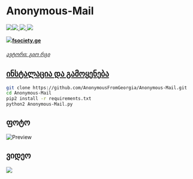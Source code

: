 # Anonymous-Mail

<p align="left"><a href="https://youtube.com/AnonymousFromGeorgia"><img src="https://i.ibb.co/F48y2tp/rsz-pngitem-5213730.png"><a href="https://facebook.com/anonimaluri"><img src="http://i.imgur.com/P3YfQoD.png">
  <a href="https://twitter.com/anonimaluri"><img src="http://i.imgur.com/tXSoThF.png">
    <a href="https://github.com/AnonymousFromGeorgia"><img src="http://i.imgur.com/0o48UoR.png"></p>

<p align="left"><a href="https://fsociety.ge"><img src="https://i.ibb.co/kBRDXcS/foto-no-exif.png"><b>fsociety.ge</b></p>

<h6>ავტორი: გიო რგი</h6>

## ინსტალაცია და გამოყენება

```bash
git clone https://github.com/AnonymousFromGeorgia/Anonymous-Mail.git
cd Anonymous-Mail
pip2 install -r requirements.txt
python2 Anonymous-Mail.py
```

<h2>ფოტო</h2>

![Preview](https://i.ibb.co/CvNPRcr/foto-no-exif.png)

<h2>ვიდეო</h2>
<a href="https://www.youtube.com/watch?v=OF46VXsZNicu"><img src="https://i.ibb.co/txJ6tMq/maxresdefault.png" style="max-width:100%;"></a>
